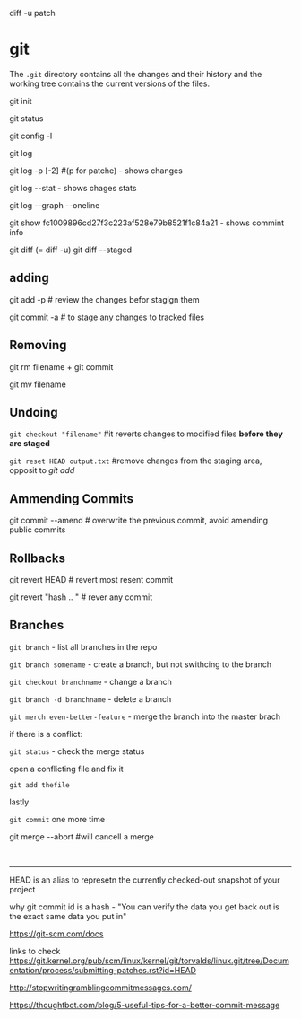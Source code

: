 
diff -u
patch

# git
The `.git` directory contains all the changes and their history and the working tree contains the current versions of the files.


git init

git status


git config -l

git log

git log -p [-2] #(p for patche) - shows changes

git log --stat - shows chages stats

git log --graph --oneline

git show fc1009896cd27f3c223af528e79b8521f1c84a21 - shows commint info

git diff  (= diff -u)
git diff --staged


## adding
git add -p # review the changes befor stagign them

git commit -a # to stage any changes to tracked files

## Removing

git rm filename + git commit

git mv filename

## Undoing

`git checkout "filename"` #it reverts changes to modified files **before they are staged**


`git reset HEAD output.txt` #remove changes from the staging area, opposit to *git add* 


## Ammending Commits

git commit --amend # overwrite the previous commit, avoid amending public commits

## Rollbacks

git revert HEAD # revert most resent commit

git revert "hash .. " # rever any commit

## Branches

`git branch` - list all branches in the repo

`git branch somename` - create a branch, but not swithcing to the branch

`git checkout branchname` - change a branch 

`git branch -d branchname` - delete a branch

`git merch even-better-feature` - merge the branch into the master brach

if there is a conflict:

`git status` - check the merge status

open a conflicting file and fix it

`git add thefile`

lastly

`git commit` one more time


git merge --abort #will cancell a merge


<br>

---
HEAD is an alias to represetn the currently checked-out snapshot of your project

why git commit id is a hash - "You can verify the data you get back out is the exact same data you put in"

https://git-scm.com/docs

links to check
https://git.kernel.org/pub/scm/linux/kernel/git/torvalds/linux.git/tree/Documentation/process/submitting-patches.rst?id=HEAD

http://stopwritingramblingcommitmessages.com/

https://thoughtbot.com/blog/5-useful-tips-for-a-better-commit-message




